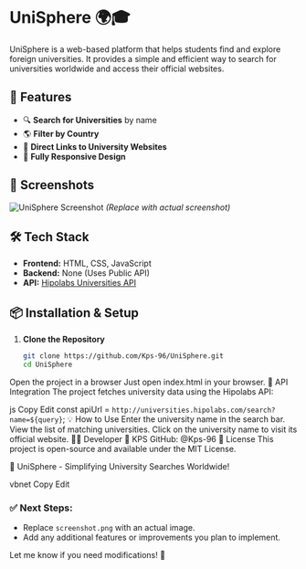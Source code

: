 # UniSphere 🌍🎓  
UniSphere is a web-based platform that helps students find and explore foreign universities. It provides a simple and efficient way to search for universities worldwide and access their official websites.

## 🚀 Features  
- 🔍 **Search for Universities** by name  
- 🌎 **Filter by Country**  
- 🔗 **Direct Links to University Websites**  
- 📱 **Fully Responsive Design**  

## 📸 Screenshots  
![UniSphere Screenshot](screenshot.png) *(Replace with actual screenshot)*  

## 🛠️ Tech Stack  
- **Frontend:** HTML, CSS, JavaScript  
- **Backend:** None (Uses Public API)  
- **API:** [Hipolabs Universities API](http://universities.hipolabs.com)  

## 📦 Installation & Setup  
1. **Clone the Repository**  
   ```sh
   git clone https://github.com/Kps-96/UniSphere.git
   cd UniSphere
Open the project in a browser
Just open index.html in your browser.
📡 API Integration
The project fetches university data using the Hipolabs API:

js
Copy
Edit
const apiUrl = `http://universities.hipolabs.com/search?name=${query}`;
💡 How to Use
Enter the university name in the search bar.
View the list of matching universities.
Click on the university name to visit its official website.
👨‍💻 Developer
👤 KPS
GitHub: @Kps-96
📜 License
This project is open-source and available under the MIT License.

🚀 UniSphere - Simplifying University Searches Worldwide!

vbnet
Copy
Edit

### ✅ Next Steps:
- Replace `screenshot.png` with an actual image.  
- Add any additional features or improvements you plan to implement.  

Let me know if you need modifications! 🚀
